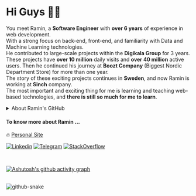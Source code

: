 # Hi Guys ✋🏻

You meet Ramin, a <strong>Software Engineer</strong> with <strong>over 6 years</strong> of experience in web development.
<br />
With a strong focus on back-end, front-end, and familiarity with Data and Machine Learning technologies.
<br />
He contributed to large-scale projects within the <strong>Digikala Group</strong> for 3 years.
<br />
These projects have <strong>over 10 million</strong> daily visits and <strong>over 40 million</strong> active users. Then he continued his journey at <strong>Boozt Company</strong> (Biggest Nordic Department Store) for more than one year.
<br />
The story of these exciting projects continues in <strong>Sweden</strong>, and now Ramin is working at <strong>Sinch</strong> company.
<br />
The most important and exciting thing for me is learning and teaching web-based technologies, and **there is still so much for me to learn**.
<br />

<details close>
  <summary>About Ramin's GitHub</summary>
  <br />
  <p align="center">
    <img src="https://github-readme-stats.vercel.app/api?username=raminr77&count_private=true&show_icons=false&include_all_commits=true&hide_title=true&theme=gruvbox&bg_color=0D1117&border_color=0D1117&text_color=ffffff" alt="Top Langs" />
  </p>
  <be />
  <div align="left">
      <p>Languages:</p>
      <img src="https://skillicons.dev/icons?i=js,ts,python,php,java,kotlin,mysql,mongodb" />
      <br /><br />
      <p>Tools:</p>
      <img src="https://skillicons.dev/icons?i=nodejs,express,nestjs,django,laravel,nextjs,react,firebase,tensorflow" />
      <br /><br />
      <p>SRE:</p>
      <img src="https://skillicons.dev/icons?i=gcp,kubernetes,docker,cloudflare,github,gitlab,githubactions,firebase,git" />
      <br /><br />
      <p>Graphics:</p>
      <img src="https://skillicons.dev/icons?i=ae,pr,au,ps" />
      <br /><br />
      <p>Others:</p>
      <img src="https://skillicons.dev/icons?i=anaconda,tailwind,redux,html,css,scss,cypress,d3,gulp,svg" />
  </p>
  <br /><br />
</details>

#### To know more about Ramin ...

🔥 [Personal Site](https://raminrezaei.se)

[![Linkedin](https://img.shields.io/badge/-LinkedIn-076678?style=flat&logo=Linkedin&logoColor=fbf1c7)](https://www.linkedin.com/in/raminr77/)
[![Telegram](https://img.shields.io/badge/-Telegram-076678?style=flat&logo=telegram&logoColor=fbf1c7)](https://telegram.me/raminr77/)
[![StackOverflow](https://img.shields.io/badge/-StackOverflow-af3a03?style=flat&logo=stackoverflow&logoColor=fbf1c7)](https://stackoverflow.com/users/9749174/ramin-rezaei)

<br />

[![Ashutosh's github activity graph](https://github-readme-activity-graph.vercel.app/graph?username=raminr77&bg_color=0d1117&color=6e6e6e&line=00572a&point=39d353&area=true&hide_border=true)](https://github.com/ashutosh00710/github-readme-activity-graph)

<br />

<picture>
  <source media="(prefers-color-scheme: dark)" srcset="https://raw.githubusercontent.com/tobiasmeyhoefer/tobiasmeyhoefer/output/github-snake-dark.svg" />
  <source media="(prefers-color-scheme: light)" srcset="https://raw.githubusercontent.com/tobiasmeyhoefer/tobiasmeyhoefer/output/github-snake.svg" />
  <img alt="github-snake" src="https://raw.githubusercontent.com/tobiasmeyhoefer/tobiasmeyhoefer/output/github-snake.svg" />
</picture>
